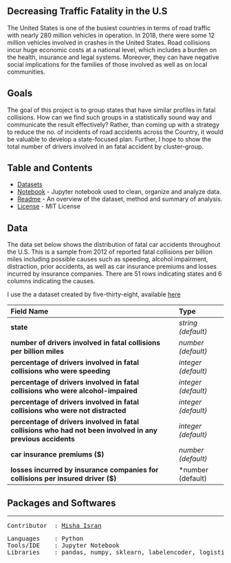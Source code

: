 ## **Decreasing Traffic Fatality in the U.S**

The United States is one of the busiest countries in terms of road traffic with nearly 280 million vehicles in operation. In 2018, there were some 12 million vehicles involved in crashes in the United States. Road collisions incur huge economic costs at a national level, which includes a burden on the health, insurance and legal systems. Moreover, they can have negative social implications for the families of those involved as well as on local communities.

**Goals**
---
The goal of this project is to group states that have similar profiles in fatal collisions. How can we find such groups in a statistically sound way and communicate the result effectively? Rather, than coming up with a strategy to reduce the no. of incidents of road accidents across the Country, it would be valuable to develop a state-focused plan. Further, I hope to show the total number of drivers involved in an fatal accident by cluster-group. 

**Table and Contents**
---
* [Datasets](https://github.com/mishaisran/Projects/tree/master/Decreasing%20Traffic%20Fatality%20in%20the%20U.S/Datasets) 
* [Notebook](https://github.com/mishaisran/Projects/blob/master/Decreasing%20Traffic%20Fatality%20in%20the%20U.S/Notebook/traffic_fatality.ipynb) - Jupyter notebook used to clean, organize and analyze data.
* [Readme](https://github.com/mishaisran/Projects/blob/master/Decreasing%20Traffic%20Fatality%20in%20the%20U.S/Readme.MD) - An overview of the dataset, method and summary of analysis.
* [License](https://github.com/mishaisran/Projects/blob/master/LICENSE) - MIT License

**Data**
---
The data set below shows the distribution of fatal car accidents throughout the U.S. This is a sample from 2012 of reported fatal collisions per billion miles including possible causes such as speeding, alcohol impairment, distraction, prior accidents, as well as car insurance premiums and losses incurred by insurance companies. There are 51 rows indicating states and 6 columns indicating the causes.

I use the a dataset created by five-thirty-eight, available [here](https://datahub.io/five-thirty-eight/bad-drivers)

| Field Name      | Type                                                    | 
| :---         | :---              | 
| **state**   | *string (default)*        | 
| **number of drivers involved in fatal collisions per billion miles**     | *number (default)*          |
| **percentage of drivers involved in fatal collisions who were speeding**     | *integer (default)*          | 
| **percentage of drivers involved in fatal collisions who were alcohol-impaired**     | *integer (default)*          | 
| **percentage of drivers involved in fatal collisions who were not distracted**     | *integer (default)*          | 
| **percentage of drivers involved in fatal collisions who had not been involved in any previous accidents**    | *integer (default)*          | 
| **car insurance premiums ($)**     | *number (default)*          | 
| **losses incurred by insurance companies for collisions per insured driver ($)**     | *number (default)          | 

**Packages and Softwares**
---
---
<pre>
Contributor  : <a href=https://github.com/Al-Cap>Misha Isran</a>
</pre>

<pre>
Languages    : Python
Tools/IDE    : Jupyter Notebook
Libraries    : pandas, numpy, sklearn, labelencoder, logisticregression
</pre>
  </tbody>
</table>
